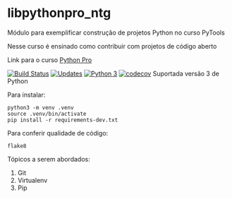 # libpythonpro_ntg
Módulo para exemplificar construção de projetos Python no curso PyTools

Nesse curso é ensinado como contribuir com projetos de código aberto

Link para o curso [Python Pro](https://www.python.pro.br/)

[![Build Status](https://travis-ci.org/niltonpimentel02/libpythonpro_ntg.svg?branch=master)](https://travis-ci.org/niltonpimentel02/libpythonpro_ntg)
[![Updates](https://pyup.io/repos/github/niltonpimentel02/libpythonpro_ntg/shield.svg)](https://pyup.io/repos/github/niltonpimentel02/libpythonpro_ntg/)
[![Python 3](https://pyup.io/repos/github/niltonpimentel02/libpythonpro_ntg/python-3-shield.svg)](https://pyup.io/repos/github/niltonpimentel02/libpythonpro_ntg/)
[![codecov](https://codecov.io/gh/niltonpimentel02/libpythonpro_ntg/branch/master/graph/badge.svg)](https://codecov.io/gh/niltonpimentel02/libpythonpro_ntg)
Suportada versão 3 de Python

Para instalar:

```console
python3 -m venv .venv
source .venv/bin/activate
pip install -r requirements-dev.txt
```

Para conferir qualidade de código:

```console
flake8
```

Tópicos a serem abordados:
 1. Git
 2. Virtualenv
 3. Pip
